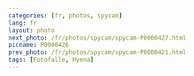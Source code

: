 ```yaml
---
categories: [fr, photos, spycam]
lang: fr
layout: photo
next_photo: /fr/photos/spycam/spycam-P0000427.html
picname: P0000426
prev_photo: /fr/photos/spycam/spycam-P0000421.html
tags: [Fotofalle, Hyena]
---
```

